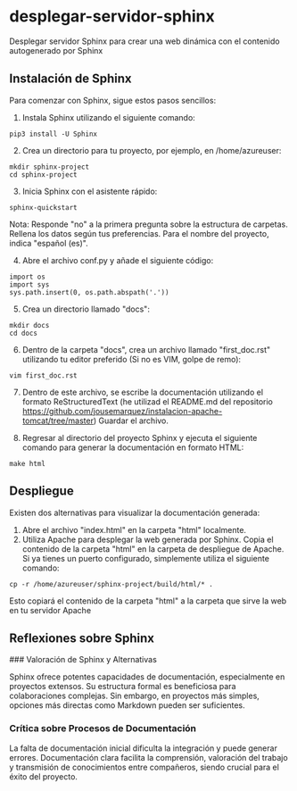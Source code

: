 # desplegar-servidor-sphinx
Desplegar servidor Sphinx para crear una web dinámica con el contenido autogenerado por Sphinx

## Instalación de Sphinx

Para comenzar con Sphinx, sigue estos pasos sencillos:

1. Instala Sphinx utilizando el siguiente comando:

```
pip3 install -U Sphinx
```

2. Crea un directorio para tu proyecto, por ejemplo, en /home/azureuser:
```
mkdir sphinx-project
cd sphinx-project
```

3. Inicia Sphinx con el asistente rápido:

```
sphinx-quickstart
```

Nota:
Responde "no" a la primera pregunta sobre la estructura de carpetas.
Rellena los datos según tus preferencias. Para el nombre del proyecto, indica "español (es)".

4. Abre el archivo conf.py y añade el siguiente código:

```
import os 
import sys 
sys.path.insert(0, os.path.abspath('.'))
```

5. Crea un directorio llamado "docs":

```
mkdir docs
cd docs
```

6. Dentro de la carpeta "docs", crea un archivo llamado "first_doc.rst" utilizando tu editor preferido (Si no es VIM, golpe de remo):

```
vim first_doc.rst
```

7. Dentro de este archivo, se escribe la documentación utilizando el formato ReStructuredText (he utilizad el README.md del repositorio https://github.com/jousemarquez/instalacion-apache-tomcat/tree/master)
Guardar el archivo.

8. Regresar al directorio del proyecto Sphinx y ejecuta el siguiente comando para generar la documentación en formato HTML:

```
make html
```

## Despliegue

Existen dos alternativas para visualizar la documentación generada:

1. Abre el archivo "index.html" en la carpeta "html" localmente.
2. Utiliza Apache para desplegar la web generada por Sphinx. Copia el contenido de la carpeta "html" en la carpeta de despliegue de Apache. Si ya tienes un puerto configurado, simplemente utiliza el siguiente comando:

```
cp -r /home/azureuser/sphinx-project/build/html/* .
```
Esto copiará el contenido de la carpeta "html" a la carpeta que sirve la web en tu servidor Apache

## Reflexiones sobre Sphinx

### Valoración de Sphinx y Alternativas

Sphinx ofrece potentes capacidades de documentación, especialmente en proyectos extensos. Su estructura formal es beneficiosa para colaboraciones complejas. Sin embargo, en proyectos más simples, opciones más directas como Markdown pueden ser suficientes.

### Crítica sobre Procesos de Documentación

La falta de documentación inicial dificulta la integración y puede generar errores. Documentación clara facilita la comprensión, valoración del trabajo y transmisión de conocimientos entre compañeros, siendo crucial para el éxito del proyecto.
